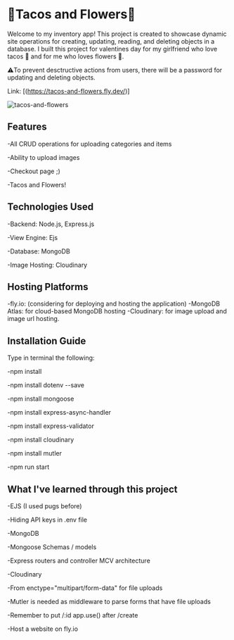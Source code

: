 # 🌮Tacos and Flowers🌻

Welcome to my inventory app! This project is created to showcase dynamic site operations for creating, updating, reading, and deleting objects in a database. I built this project for valentines day for my girlfriend who love tacos 🌮 and for me who loves flowers 🌻. 

⚠️To prevent desctructive actions from users, there will be a password for updating and deleting objects. 

Link: [(https://tacos-and-flowers.fly.dev/)]

![tacos-and-flowers](https://github.com/SyndicateGit/Tacos_And_Flowers/assets/119547462/f73ed5dd-1ce2-4434-80f6-be2aba3f5d1c)

## Features
-All CRUD operations for uploading categories and items

-Ability to upload images

-Checkout page ;) 

-Tacos and Flowers!

## Technologies Used
-Backend: Node.js, Express.js

-View Engine: Ejs

-Database: MongoDB

-Image Hosting: Cloudinary

## Hosting Platforms
-fly.io: (considering for deploying and hosting the application)
-MongoDB Atlas: for cloud-based MongoDB hosting
-Cloudinary: for image upload and image url hosting.

## Installation Guide
Type in terminal the following:

-npm install

-npm install dotenv --save

-npm install mongoose

-npm install express-async-handler

-npm install express-validator

-npm install cloudinary

-npm install mutler

-npm run start

## What I've learned through this project
-EJS (I used pugs before)

-Hiding API keys in .env file 

-MongoDB

-Mongoose Schemas / models

-Express routers and controller MCV architecture

-Cloudinary

-From enctype="multipart/form-data" for file uploads

-Mutler is needed as middleware to parse forms that have file uploads

-Remember to put /:id app.use() after /create

-Host a website on fly.io

```bash
